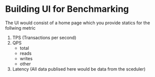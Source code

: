 # Building UI for Benchmarking 
The UI would consist of a home page which you provide statics for the follwing metric 
1. TPS (Transactions per second)
2. QPS 
    - total
    - reads 
    - writes 
    - other
3. Latency 
(All data publised here would be data from the sceduler) 